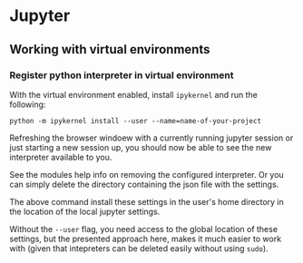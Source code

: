 # Jupyter

## Working with virtual environments

### Register python interpreter in virtual environment

With the virtual environment enabled, install `ipykernel` and run the following:

```
python -m ipykernel install --user --name=name-of-your-project
```

Refreshing the browser windoew with a currently running jupyter session or just starting a new session up, you should now be able to see the new interpreter available to you.

See the modules help info on removing the configured interpreter. Or you can simply delete the directory containing the json file with the settings.

The above command install these settings in the user's home directory in the location of the local jupyter settings.

Without the `--user` flag, you need access to the global location of these settings, but the presented approach here, makes it much easier to work with (given that intepreters can be deleted easily without using `sudo`).

